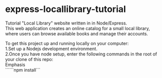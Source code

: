 # express-locallibrary-tutorial

Tutorial "Local Library" website written in in Node/Express.<br>
This web application creates an online catalog for a small local library, where users can browse available books and manage their accounts.

To get this project up and running locally on your computer:<br>
1.Set up a Nodejs development environment.<br>
2.Once you have node setup, enter the following commands in the root of your clone of this repo:<br>
Emphasis<br>
``````npm install```

